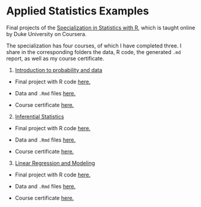 
Applied Statistics Examples
================

Final projects of the [Specialization in Statistics with R](https://www.coursera.org/specializations/statistics), which is taught online by Duke University on Coursera.

The specialization has four courses, of which I have completed three. I share in the corresponding folders the data, R code, the generated `.md` report, as well as my course certificate.

1.  [Introduction to probability and data](https://www.coursera.org/learn/probability-intro?specialization=statistics)

-   Final project with R code [here.](https://github.com/saidejp/Applied_Statistics_Examples/blob/master/Introduction%20to%20Probability%20and%20Data/EDA_project.md)

-   Data and `.Rmd` files [here.](https://github.com/saidejp/Applied_Statistics_Examples/tree/master/Introduction%20to%20Probability%20and%20Data)

-   Course certificate [here.](https://www.coursera.org/account/accomplishments/certificate/M354ADPZPQEY)

2.  [Inferential Statistics](https://www.coursera.org/learn/inferential-statistics-intro?specialization=statistics)

-   Final project with R code [here.](https://github.com/saidejp/Applied_Statistics_Examples/blob/master/Inferential%20Statistics%20Course/project_github.md)

-   Data and `.Rmd` files [here.](https://github.com/saidejp/Applied_Statistics_Examples/tree/master/Inferential%20Statistics%20Course)

-   Course certificate [here.](https://www.coursera.org/account/accomplishments/certificate/RU7FGSTXB5M9)

3.  [Linear Regression and Modeling](https://www.coursera.org/learn/linear-regression-model?specialization=statistics)

-   Final project with R code [here.](https://github.com/saidejp/Applied_Statistics_Examples/blob/master/Linear%20Regression%20and%20Modeling/reg_model_project_git.md)

-   Data and `.Rmd` files [here.](https://github.com/saidejp/Applied_Statistics_Examples/tree/master/Linear%20Regression%20and%20Modeling)

-   Course certificate [here.](https://www.coursera.org/account/accomplishments/certificate/VN6JQF8SA3BD)

